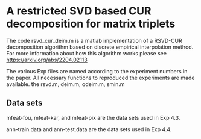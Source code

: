 # A restricted SVD based CUR decomposition for matrix triplets

The code rsvd_cur_deim.m is a matlab implementation of a RSVD-CUR decomposition algorithm based on discrete empirical interpolation method. For more information about how this algorithm works please see https://arxiv.org/abs/2204.02113

The various Exp files are named according to the experiment numbers in the paper. All necessary functions to reproduced the experiments are made available.
the rsvd.m, deim.m, qdeim.m, smin.m 

## Data sets
mfeat-fou, mfeat-kar, and mfeat-pix are the data sets used in Exp 4.3.


ann-train.data and ann-test.data are the data sets used in Exp 4.4.
